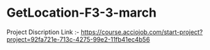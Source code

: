 # GetLocation-F3-3-march
Project Discription Link :- https://course.acciojob.com/start-project?project=92fa721e-713c-4275-99e2-11fb41ec4b56
